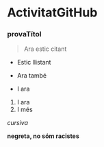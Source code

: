 # ActivitatGitHub
### provaTítol
> Ara estic citant
+ Estic llistant
- Ara també
* I ara
1. I ara
2. I més

*cursiva*

**negreta, no sóm racistes**
